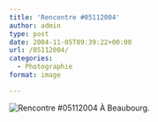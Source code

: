 ```yaml
---
title: 'Rencontre #05112004'
author: admin
type: post
date: 2004-11-05T09:39:22+00:00
url: /05112004/
categories:
  - Photographie
format: image

---
```

![Rencontre #05112004](./D100_20041101_171218.jpg)
À Beaubourg.